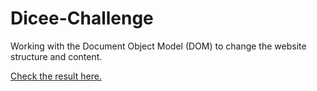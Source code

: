 # Dicee-Challenge

Working with the Document Object Model (DOM) to change the website structure and content.

[Check the result here.](https://guieltorres.github.io/Dicee-Challenge/dicee.html)

